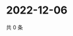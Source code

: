 # 2022-12-06

共 0 条

<!-- BEGIN WEIBO -->
<!-- 最后更新时间 Tue Dec 06 2022 17:14:00 GMT+0800 (China Standard Time) -->

<!-- END WEIBO -->

